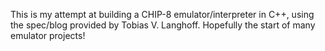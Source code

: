 This is my attempt at building a CHIP-8 emulator/interpreter in C++, using the spec/blog provided by Tobias V. Langhoff.
Hopefully the start of many emulator projects!
